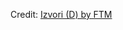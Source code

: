 <div id="observablehq-c58ca516"></div>
<p>Credit: <a href="https://observablehq.com/d/498acbe1ffe06e57">Izvori (D) by FTM</a></p>

<link rel="stylesheet" href="https://cdn.jsdelivr.net/npm/@observablehq/inspector@5/dist/inspector.css">
<script type="module">
import {Runtime, Inspector} from "https://cdn.jsdelivr.net/npm/@observablehq/runtime@5/dist/runtime.js";
import define from "https://api.observablehq.com/d/498acbe1ffe06e57.js?v=4";
new Runtime().module(define, Inspector.into("#observablehq-c58ca516"));
</script>
